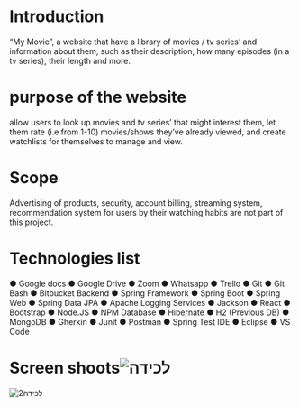 # Introduction
“My Movie”, a website that have a library of movies / tv series’ and
information about them, such as their description, how many episodes
(in a tv series), their length and more.
# purpose of the website 
allow users to look up movies and tv
series’ that might interest them, let them rate (i.e from 1-10)
movies/shows they’ve already viewed, and create watchlists for
themselves to manage and view.
# Scope
Advertising of products, security, account billing, streaming system, recommendation system for users by their watching habits are not part of this project.

# Technologies list
● Google docs ● Google Drive ● Zoom ● Whatsapp ● Trello ● Git ● Git Bash ● Bitbucket Backend ● Spring Framework ● Spring Boot ● Spring Web ● Spring Data JPA ● Apache Logging Services ● Jackson ● React ● Bootstrap ● Node.JS ● NPM Database ● Hibernate ● H2 (Previous DB) ● MongoDB ● Gherkin ● Junit ● Postman ● Spring Test IDE ● Eclipse ● VS Code

# Screen shoots![‏‏לכידה](https://user-images.githubusercontent.com/57193257/180830976-4caee0fd-6d7b-4905-b858-2673104f2e20.PNG)
![‏‏לכידה2](https://user-images.githubusercontent.com/57193257/180831006-33f6b788-29bf-44b3-9cbf-6287dd15dc3d.PNG)
